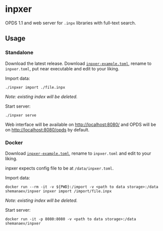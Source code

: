 # inpxer

OPDS 1.1 and web server for `.inpx` libraries with full-text search.

## Usage

### Standalone

Download the latest release.
Download [`inpxer-example.toml`](./inpxer-example.toml), rename to `inpxer.toml`, put near executable and edit to your liking.

Import data:
```shell
./inpxer import ./file.inpx
```

*Note: existing index will be deleted.*

Start server:
```shell
./inpxer serve
```

Web interface will be available on [http://localhost:8080/](http://localhost:8080/) and
OPDS will be on [http://localhost:8080/opds](http://localhost:8080/opds) by default.

### Docker

Download [`inpxer-example.toml`](./inpxer-example.toml), rename to `inpxer.toml` and edit to your liking.

inpxer expects config file to be at `/data/inpxer.toml`.

Import data:
```shell
docker run --rm -it -v ${PWD}:/import -v <path to data storage>:/data shemanaev/inpxer inpxer import /import/file.inpx
```

*Note: existing index will be deleted.*

Start server:
```shell
docker run -it -p 8080:8080 -v <path to data storage>:/data shemanaev/inpxer
```

